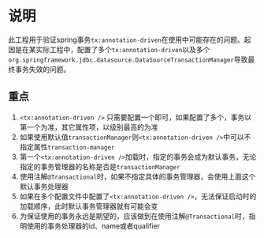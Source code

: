 # 说明

此工程用于验证spring事务`tx:annotation-driven`在使用中可能存在的问题。起因是在某实际工程中，配置了多个`tx:annotation-driven`以及多个`org.springframework.jdbc.datasource.DataSourceTransactionManager`导致最终事务失效的问题。

## 重点

1. `<tx:annotation-driven />` 只需要配置一个即可，如果配置了多个，事务以第一个为准，其它属性项，以级别最高的为准
2. 如果使用默认值`transactionManager`则`<tx:annotation-driven />`中可以不指定属性`transaction-manager`
3. 第一个`<tx:annotation-driven />`加载时，指定的事务会成为默认事务，无论指定的事务管理器的名称是否是`transactionManager`
4. 使用注解`@Transactional`时，如果不指定具体的事务管理器，会使用上面这个默认事务处理器
5. 如果在多个配置文件中配置了`<tx:annotation-driven />`，无法保证启动时的加载顺序，此时默认事务管理器就有可能会变
6. 为保证使用的事务永远是期望的，应该做到在使用注解`@Transactional`时，指明使用的事务处理器的id、name或者qualifier
